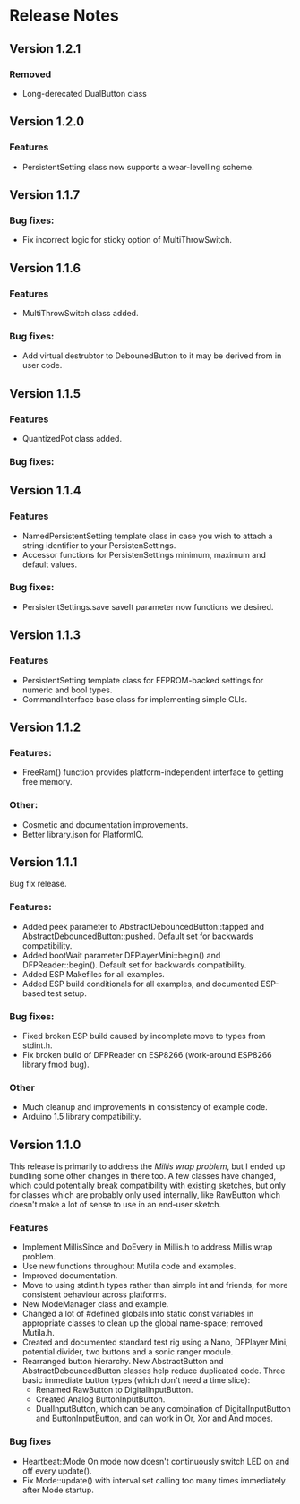 # Release Notes

## Version 1.2.1

### Removed
- Long-derecated DualButton class

## Version 1.2.0
### Features
- PersistentSetting class now supports a wear-levelling scheme.

## Version 1.1.7
### Bug fixes:
- Fix incorrect logic for sticky option of MultiThrowSwitch.

## Version 1.1.6
### Features
- MultiThrowSwitch class added.

### Bug fixes:
- Add virtual destrubtor to DebounedButton to it may be derived from in user code.

## Version 1.1.5

### Features
- QuantizedPot class added.

### Bug fixes:

## Version 1.1.4

### Features
- NamedPersistentSetting template class in case you wish to attach a string identifier to your PersistenSettings.
- Accessor functions for PersistenSettings minimum, maximum and default values.

### Bug fixes:
- PersistentSettings.save saveIt parameter now functions we desired.

## Version 1.1.3

### Features
- PersistentSetting template class for EEPROM-backed settings for numeric and bool types.
- CommandInterface base class for implementing simple CLIs.

## Version 1.1.2

### Features:
- FreeRam() function provides platform-independent interface to getting free memory.

### Other:
- Cosmetic and documentation improvements.
- Better library.json for PlatformIO.

## Version 1.1.1

Bug fix release.

### Features:
- Added peek parameter to AbstractDebouncedButton::tapped and AbstractDebouncedButton::pushed. Default set for backwards compatibility.
- Added bootWait parameter DFPlayerMini::begin() and DFPReader::begin(). Default set for backwards compatibility.
- Added ESP Makefiles for all examples.
- Added ESP build conditionals for all examples, and documented ESP-based test setup.

### Bug fixes:
- Fixed broken ESP build caused by incomplete move to types from stdint.h.
- Fix broken build of DFPReader on ESP8266 (work-around ESP8266 library fmod bug).

### Other
- Much cleanup and improvements in consistency of example code.
- Arduino 1.5 library compatibility.

## Version 1.1.0

This release is primarily to address the *Millis wrap problem*, but I ended up bundling some other changes in there too.  A few classes have changed, which could potentially break compatibility with existing sketches, but only for classes which are probably only used internally, like RawButton which doesn't make a lot of sense to use in an end-user sketch.

### Features
- Implement MillisSince and DoEvery in Millis.h to address Millis wrap problem.
- Use new functions throughout Mutila code and examples.
- Improved documentation.
- Move to using stdint.h types rather than simple int and friends, for more consistent behaviour across platforms.
- New ModeManager class and example.
- Changed a lot of #defined globals into static const variables in appropriate classes to clean up the global name-space; removed Mutila.h.
- Created and documented standard test rig using a Nano, DFPlayer Mini, potential divider, two buttons and a sonic ranger module.
- Rearranged button hierarchy. New AbstractButton and AbstractDebouncedButton classes help reduce duplicated code. Three basic immediate button types (which don't need a time slice):
    - Renamed RawButton to DigitalInputButton.
    - Created Analog ButtonInputButton.
    - DualInputButton, which can be any combination of DigitalInputButton and ButtonInputButton, and can work in Or, Xor and And modes.

### Bug fixes
- Heartbeat::Mode On mode now doesn't continuously switch LED on and off every update().
- Fix Mode::update() with interval set calling too many times immediately after Mode startup.

